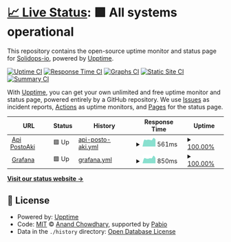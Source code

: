 # [📈 Live Status](https://upptime.solidops.io): <!--live status--> **🟩 All systems operational**

This repository contains the open-source uptime monitor and status page for [Solidops-io](https://upptime.solidops.io), powered by [Upptime](https://github.com/upptime/upptime).

[![Uptime CI](https://github.com/Solidops-io/upptime/workflows/Uptime%20CI/badge.svg)](https://github.com/Solidops-io/upptime/actions?query=workflow%3A%22Uptime+CI%22)
[![Response Time CI](https://github.com/Solidops-io/upptime/workflows/Response%20Time%20CI/badge.svg)](https://github.com/Solidops-io/upptime/actions?query=workflow%3A%22Response+Time+CI%22)
[![Graphs CI](https://github.com/Solidops-io/upptime/workflows/Graphs%20CI/badge.svg)](https://github.com/Solidops-io/upptime/actions?query=workflow%3A%22Graphs+CI%22)
[![Static Site CI](https://github.com/Solidops-io/upptime/workflows/Static%20Site%20CI/badge.svg)](https://github.com/Solidops-io/upptime/actions?query=workflow%3A%22Static+Site+CI%22)
[![Summary CI](https://github.com/Solidops-io/upptime/workflows/Summary%20CI/badge.svg)](https://github.com/Solidops-io/upptime/actions?query=workflow%3A%22Summary+CI%22)

With [Upptime](https://upptime.js.org), you can get your own unlimited and free uptime monitor and status page, powered entirely by a GitHub repository. We use [Issues](https://github.com/Solidops-io/upptime/issues) as incident reports, [Actions](https://github.com/Solidops-io/upptime/actions) as uptime monitors, and [Pages](https://upptime.solidops.io) for the status page.

<!--start: status pages-->
<!-- This summary is generated by Upptime (https://github.com/upptime/upptime) -->
<!-- Do not edit this manually, your changes will be overwritten -->
<!-- prettier-ignore -->
| URL | Status | History | Response Time | Uptime |
| --- | ------ | ------- | ------------- | ------ |
| <img alt="" src="https://icons.duckduckgo.com/ip3/redemeta.api.postoaki.com.ico" height="13"> [Api PostoAki](https://redemeta.api.postoaki.com/health) | 🟩 Up | [api-posto-aki.yml](https://github.com/Solidops-io/upptime-postoaki/commits/HEAD/history/api-posto-aki.yml) | <details><summary><img alt="Response time graph" src="./graphs/api-posto-aki/response-time-week.png" height="20"> 561ms</summary><br><a href="https://upptime.postoaki.app/history/api-posto-aki"><img alt="Response time 694" src="https://img.shields.io/endpoint?url=https%3A%2F%2Fraw.githubusercontent.com%2FSolidops-io%2Fupptime-postoaki%2FHEAD%2Fapi%2Fapi-posto-aki%2Fresponse-time.json"></a><br><a href="https://upptime.postoaki.app/history/api-posto-aki"><img alt="24-hour response time 573" src="https://img.shields.io/endpoint?url=https%3A%2F%2Fraw.githubusercontent.com%2FSolidops-io%2Fupptime-postoaki%2FHEAD%2Fapi%2Fapi-posto-aki%2Fresponse-time-day.json"></a><br><a href="https://upptime.postoaki.app/history/api-posto-aki"><img alt="7-day response time 561" src="https://img.shields.io/endpoint?url=https%3A%2F%2Fraw.githubusercontent.com%2FSolidops-io%2Fupptime-postoaki%2FHEAD%2Fapi%2Fapi-posto-aki%2Fresponse-time-week.json"></a><br><a href="https://upptime.postoaki.app/history/api-posto-aki"><img alt="30-day response time 817" src="https://img.shields.io/endpoint?url=https%3A%2F%2Fraw.githubusercontent.com%2FSolidops-io%2Fupptime-postoaki%2FHEAD%2Fapi%2Fapi-posto-aki%2Fresponse-time-month.json"></a><br><a href="https://upptime.postoaki.app/history/api-posto-aki"><img alt="1-year response time 694" src="https://img.shields.io/endpoint?url=https%3A%2F%2Fraw.githubusercontent.com%2FSolidops-io%2Fupptime-postoaki%2FHEAD%2Fapi%2Fapi-posto-aki%2Fresponse-time-year.json"></a></details> | <details><summary><a href="https://upptime.postoaki.app/history/api-posto-aki">100.00%</a></summary><a href="https://upptime.postoaki.app/history/api-posto-aki"><img alt="All-time uptime 99.82%" src="https://img.shields.io/endpoint?url=https%3A%2F%2Fraw.githubusercontent.com%2FSolidops-io%2Fupptime-postoaki%2FHEAD%2Fapi%2Fapi-posto-aki%2Fuptime.json"></a><br><a href="https://upptime.postoaki.app/history/api-posto-aki"><img alt="24-hour uptime 100.00%" src="https://img.shields.io/endpoint?url=https%3A%2F%2Fraw.githubusercontent.com%2FSolidops-io%2Fupptime-postoaki%2FHEAD%2Fapi%2Fapi-posto-aki%2Fuptime-day.json"></a><br><a href="https://upptime.postoaki.app/history/api-posto-aki"><img alt="7-day uptime 100.00%" src="https://img.shields.io/endpoint?url=https%3A%2F%2Fraw.githubusercontent.com%2FSolidops-io%2Fupptime-postoaki%2FHEAD%2Fapi%2Fapi-posto-aki%2Fuptime-week.json"></a><br><a href="https://upptime.postoaki.app/history/api-posto-aki"><img alt="30-day uptime 99.76%" src="https://img.shields.io/endpoint?url=https%3A%2F%2Fraw.githubusercontent.com%2FSolidops-io%2Fupptime-postoaki%2FHEAD%2Fapi%2Fapi-posto-aki%2Fuptime-month.json"></a><br><a href="https://upptime.postoaki.app/history/api-posto-aki"><img alt="1-year uptime 99.82%" src="https://img.shields.io/endpoint?url=https%3A%2F%2Fraw.githubusercontent.com%2FSolidops-io%2Fupptime-postoaki%2FHEAD%2Fapi%2Fapi-posto-aki%2Fuptime-year.json"></a></details>
| <img alt="" src="https://icons.duckduckgo.com/ip3/grafana.postoaki.app.ico" height="13"> [Grafana](https://grafana.postoaki.app) | 🟩 Up | [grafana.yml](https://github.com/Solidops-io/upptime-postoaki/commits/HEAD/history/grafana.yml) | <details><summary><img alt="Response time graph" src="./graphs/grafana/response-time-week.png" height="20"> 850ms</summary><br><a href="https://upptime.postoaki.app/history/grafana"><img alt="Response time 920" src="https://img.shields.io/endpoint?url=https%3A%2F%2Fraw.githubusercontent.com%2FSolidops-io%2Fupptime-postoaki%2FHEAD%2Fapi%2Fgrafana%2Fresponse-time.json"></a><br><a href="https://upptime.postoaki.app/history/grafana"><img alt="24-hour response time 826" src="https://img.shields.io/endpoint?url=https%3A%2F%2Fraw.githubusercontent.com%2FSolidops-io%2Fupptime-postoaki%2FHEAD%2Fapi%2Fgrafana%2Fresponse-time-day.json"></a><br><a href="https://upptime.postoaki.app/history/grafana"><img alt="7-day response time 850" src="https://img.shields.io/endpoint?url=https%3A%2F%2Fraw.githubusercontent.com%2FSolidops-io%2Fupptime-postoaki%2FHEAD%2Fapi%2Fgrafana%2Fresponse-time-week.json"></a><br><a href="https://upptime.postoaki.app/history/grafana"><img alt="30-day response time 947" src="https://img.shields.io/endpoint?url=https%3A%2F%2Fraw.githubusercontent.com%2FSolidops-io%2Fupptime-postoaki%2FHEAD%2Fapi%2Fgrafana%2Fresponse-time-month.json"></a><br><a href="https://upptime.postoaki.app/history/grafana"><img alt="1-year response time 920" src="https://img.shields.io/endpoint?url=https%3A%2F%2Fraw.githubusercontent.com%2FSolidops-io%2Fupptime-postoaki%2FHEAD%2Fapi%2Fgrafana%2Fresponse-time-year.json"></a></details> | <details><summary><a href="https://upptime.postoaki.app/history/grafana">100.00%</a></summary><a href="https://upptime.postoaki.app/history/grafana"><img alt="All-time uptime 100.00%" src="https://img.shields.io/endpoint?url=https%3A%2F%2Fraw.githubusercontent.com%2FSolidops-io%2Fupptime-postoaki%2FHEAD%2Fapi%2Fgrafana%2Fuptime.json"></a><br><a href="https://upptime.postoaki.app/history/grafana"><img alt="24-hour uptime 100.00%" src="https://img.shields.io/endpoint?url=https%3A%2F%2Fraw.githubusercontent.com%2FSolidops-io%2Fupptime-postoaki%2FHEAD%2Fapi%2Fgrafana%2Fuptime-day.json"></a><br><a href="https://upptime.postoaki.app/history/grafana"><img alt="7-day uptime 100.00%" src="https://img.shields.io/endpoint?url=https%3A%2F%2Fraw.githubusercontent.com%2FSolidops-io%2Fupptime-postoaki%2FHEAD%2Fapi%2Fgrafana%2Fuptime-week.json"></a><br><a href="https://upptime.postoaki.app/history/grafana"><img alt="30-day uptime 100.00%" src="https://img.shields.io/endpoint?url=https%3A%2F%2Fraw.githubusercontent.com%2FSolidops-io%2Fupptime-postoaki%2FHEAD%2Fapi%2Fgrafana%2Fuptime-month.json"></a><br><a href="https://upptime.postoaki.app/history/grafana"><img alt="1-year uptime 100.00%" src="https://img.shields.io/endpoint?url=https%3A%2F%2Fraw.githubusercontent.com%2FSolidops-io%2Fupptime-postoaki%2FHEAD%2Fapi%2Fgrafana%2Fuptime-year.json"></a></details>

<!--end: status pages-->

[**Visit our status website →**](https://upptime.solidops.io)

## 📄 License

- Powered by: [Upptime](https://github.com/upptime/upptime)
- Code: [MIT](./LICENSE) © [Anand Chowdhary](https://anandchowdhary.com), supported by [Pabio](https://pabio.com)
- Data in the `./history` directory: [Open Database License](https://opendatacommons.org/licenses/odbl/1-0/)
